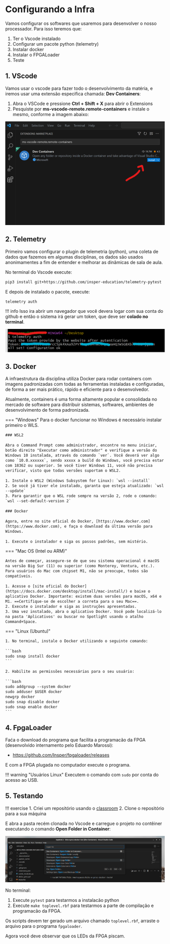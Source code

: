 # Configurando a Infra

Vamos configurar os softwares que usaremos para desenvolver o nosso processador. Para isso teremos que:

1. Ter o Vscode instalado
1. Configurar um pacote python (telemetry)
1. Instalar docker
1. Instalar o FPGALoader
1. Teste

## 1. VScode

Vamos usar o vscode para fazer todo o desenvolvimento da matéria, e iremos usar uma extensão especifica chamada: **Dev Containers**:


1. Abra o VSCode e pressione **Ctrl + Shift + X** para abrir o Extensions
2. Pesquiste por **ms-vscode-remote.remote-containers** e instale o mesmo, conforme a imagem abaixo:

![](figs/addExtension.png)

## 2. Telemetry

Primeiro vamos configurar o plugin de telemetria (python), uma coleta de dados que fazemos em algumas disciplinas, os dados são usados anonimamentes a fim de entender e melhorar as dinâmicas de sala de aula.

No terminal do Vscode execute:

```bash
pip3 install git+https://github.com/insper-education/telemetry-pytest
```

E depois de instalado o pacote, execute:

```
telemetry auth
```

!!! info
    Isso ira abrir um navegador que você devera logar com sua conta do github e então o sistema irá gerar um token, que deve ser **colado no terminal**. 
	
![](figs/telemetryAuth.png)

## 3. Docker

A infraestrutura da disciplina utiliza Docker para rodar containers com imagens padronizadas com todas as ferramentas
instaladas e configuradas, de forma a ser mais prático, rápido e eficiente para o desenvolvedor.

Atualmente, containers é uma forma altamente popular e consolidada no mercado de software para distribuir sistemas, softwares, ambientes de desenvolvimento de forma padronizada.

=== "Windows"
    Para o docker funcionar no Windows é necessário instalar primeiro o WLS.

    ### WSL2

    Abra o Command Prompt como administrador, encontre no menu iniciar, botão direito "Executar como administrador" e verifique a versão do Windows 10 instalada, através do comando `ver`. Você deverá ver algo como `10.0.xxxxxx`, sendo xxxxx a build do Windows, você precisa estar com 18362 ou superior. Se você tiver Windows 11, você não precisa verificar, visto que todas versões suportam o WSL2.

    1. Instale o WSL2 (Windows Subsystem for Linux): `wsl --install`
    2. Se você já tiver ele instalado, garanta que esteja atualizado: `wsl --update`
    3. Para garantir que o WSL rode sempre na versão 2, rode o comando: `wsl --set-default-version 2`

    ### Docker

    Agora, entre no site oficial do Docker, [https://www.docker.com](https://www.docker.com), e faça o download da última versão para Windows.

    1. Execute o instalador e siga os passos padrões, sem mistério.

=== "Mac OS (Intel ou ARM)"

    Antes de começar, assegure-se de que seu sistema operacional é macOS na versão Big Sur (11) ou superior (como Monterey, Ventura, etc.). Para usuários do Mac com chipset M1, não se preocupe, todos são compatíveis.

    1. Acesse o [site oficial do Docker](https://docs.docker.com/desktop/install/mac-install/) e baixe o aplicativo Docker. Importante: existem duas versões para macOS, x64 e M1. ==Certifique-se de escolher a correta para o seu Mac==.
    2. Execute o instalador e siga as instruções apresentadas.
    3. Uma vez instalado, abra o aplicativo Docker. Você pode localizá-lo na pasta 'Aplicativos' ou buscar no Spotlight usando o atalho Command+Space.

=== "Linux (Ubuntu)"

    1. No terminal, instale o Docker utilizando o seguinte comando:

    ```bash
    sudo snap install docker
    ```

    2. Habilite as permissões necessárias para o seu usuário:

    ```bash
    sudo addgroup --system docker
    sudo adduser $USER docker
    newgrp docker
    sudo snap disable docker
    sudo snap enable docker
    ```


## 4. FpgaLoader

Faća o download do programa que facilita a programacão da FPGA (desenvolvido internamento pelo Eduardo Marossi):

- https://github.com/Insper/fpgaloader/releases

E com a FPGA plugada no computador execute o programa.

!!! warning "Usuários Linux"
    Executem o comando com `sudo` por conta do acesso ao USB.

## 5. Testando


!!! exercise
    1. Criei um repositório usando o [classroom]({{infra_test_classroom}})
    2. Clone o repositório para a sua máquina
    
E abra a pasta recém clonada no Vscode e carregue o projeto no contêiner executando o comando **Open Folder in Container**:

![](figs/vscode.png)

No terminal:

1. Execute `pytest` para testarmos a instalacão python
1. Execute `make toplevel.rbf` para testarmos a parte de compilação e programacão da FPGA.

Os scripts devem ter gerado um arquivo chamado `toplevel.rbf`, arraste o arquivo para o programa `fpgaloader`.

Agora você deve observar que os LEDs da FPGA piscam.
